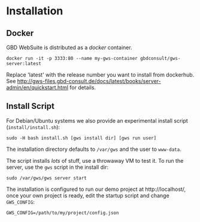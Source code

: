 Installation
============

Docker
------

GBD WebSuite is distributed as a *docker* container.

```
docker run -it -p 3333:80 --name my-gws-container gbdconsult/gws-server:latest
```

Replace 'latest' with the release number you want to install from dockerhub. See http://gws-files.gbd-consult.de/docs/latest/books/server-admin/en/quickstart.html for details.


Install Script
--------------

For Debian/Ubuntu systems we also provide an experimental install script (`install/install.sh`):

```
sudo -H bash install.sh [gws install dir] [gws run user]
```

The installation directory defaults to `/var/gws` and the user to `www-data`.

The script installs _lots_ of stuff, use a throwaway VM to test it. To run the server, use the `gws` script in the install dir:

```
sudo /var/gws/gws server start
```

The installation is configured to run our demo project at http://localhost/, once your own project is ready, edit the startup script and change `GWS_CONFIG`:

```
GWS_CONFIG=/path/to/my/project/config.json
```
